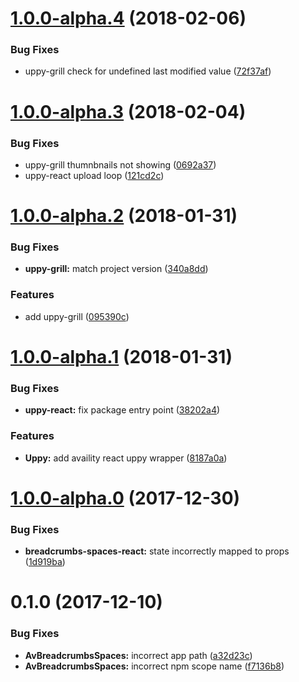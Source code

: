 <a name="1.0.0-alpha.4"></a>
# [1.0.0-alpha.4](https://github.com/Availity/availity-react/compare/v1.0.0-alpha.3...v1.0.0-alpha.4) (2018-02-06)


### Bug Fixes

* uppy-grill check for undefined last modified value ([72f37af](https://github.com/Availity/availity-react/commit/72f37af))



<a name="1.0.0-alpha.3"></a>
# [1.0.0-alpha.3](https://github.com/Availity/availity-react/compare/v1.0.0-alpha.2...v1.0.0-alpha.3) (2018-02-04)


### Bug Fixes

* uppy-grill thumnbnails not showing ([0692a37](https://github.com/Availity/availity-react/commit/0692a37))
* uppy-react upload loop ([121cd2c](https://github.com/Availity/availity-react/commit/121cd2c))



<a name="1.0.0-alpha.2"></a>
# [1.0.0-alpha.2](https://github.com/Availity/availity-react/compare/v1.0.0-alpha.1...v1.0.0-alpha.2) (2018-01-31)


### Bug Fixes

* **uppy-grill:** match project version ([340a8dd](https://github.com/Availity/availity-react/commit/340a8dd))


### Features

* add uppy-grill ([095390c](https://github.com/Availity/availity-react/commit/095390c))



<a name="1.0.0-alpha.1"></a>
# [1.0.0-alpha.1](https://github.com/Availity/availity-react/compare/v1.0.0-alpha.0...v1.0.0-alpha.1) (2018-01-31)


### Bug Fixes

* **uppy-react:** fix package entry point ([38202a4](https://github.com/Availity/availity-react/commit/38202a4))


### Features

* **Uppy:** add availity react uppy wrapper ([8187a0a](https://github.com/Availity/availity-react/commit/8187a0a))



<a name="1.0.0-alpha.0"></a>
# [1.0.0-alpha.0](https://github.com/Availity/availity-react/compare/v0.1.0...v1.0.0-alpha.0) (2017-12-30)


### Bug Fixes

* **breadcrumbs-spaces-react:** state incorrectly mapped to props ([1d919ba](https://github.com/Availity/availity-react/commit/1d919ba))



<a name="0.1.0"></a>
# 0.1.0 (2017-12-10)


### Bug Fixes

* **AvBreadcrumbsSpaces:** incorrect app path ([a32d23c](https://github.com/Availity/availity-react/commit/a32d23c))
* **AvBreadcrumbsSpaces:** incorrect npm scope name ([f7136b8](https://github.com/Availity/availity-react/commit/f7136b8))



